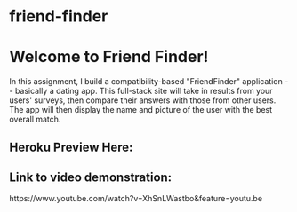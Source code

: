 # friend-finder

<h1> Welcome to Friend Finder!</h1>

In this assignment, I build a compatibility-based "FriendFinder" application -- basically a dating app. This full-stack site will take in results from your users' surveys, then compare their answers with those from other users. The app will then display the name and picture of the user with the best overall match.

<h2>Heroku Preview Here: </h2>

<h2>Link to video demonstration: </h2> 
https://www.youtube.com/watch?v=XhSnLWastbo&feature=youtu.be
